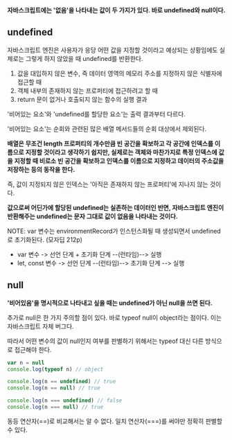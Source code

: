 **자바스크립트에는 '없음'을 나타내는 값이 두 가지가 있다. 바로 undefined와 null이다.**

## undefined

자바스크립트 엔진은 사용자가 응당 어떤 값을 지정할 것이라고 예상되는 상황임에도 실제로는 그렇게 하지 않았을 때 undefined를 반환한다.

1. 값을 대입하지 않은 변수, 즉 데이터 영역의 메모리 주소를 지정하지 않은 식별자에 접근할 때
2. 객체 내부의 존재하지 않는 프로퍼티에 접근하려고 할 때
3. return 문이 없거나 호출되지 않는 함수의 실행 결과

'비어있는 요소'와 'undefined를 할당한 요소'는 출력 결과부터 다르다.

'비어있는 요소'는 순회와 관련된 많은 배열 메서드들의 순회 대상에서 제외된다.

**배열은 무조건 length 프로퍼티의 개수만큼 빈 공간을 확보하고 각 공간에 인덱스를 이름으로 지정할 것이라고 생각하기 쉽지만, 실제로는 객체와 마찬가지로 특정 인덱스에 값을 지정할 때 비로소 빈 공간을 확보하고 인덱스를 이름으로 지정하고 데이터의 주소값을 저장하는 등의 동작을 한다.**

즉, 값이 지정되지 않은 인덱스는 '아직은 존재하지 않는 프로퍼티'에 지나지 않는 것이다.

**값으로써 어딘가에 할당된 undefined는 실존하는 데이터인 반면, 자바스크립트 엔진이 반환해주는 undefined는 문자 그대로 값이 없음을 나타내는 것이다.**

NOTE: var 변수는 environmentRecord가 인스턴스화될 때 생성되면서 undefined로 초기화된다. (모자딥 212p)
- var 변수 -> 선언 단계 + 초기화 단계 --(런타임)--> 실행
- let, const 변수 -> 선언 단계 --(런타임)--> 초기화 단계 --> 실행

## null

**'비어있음'을 명시적으로 나타내고 싶을 때는 undefined가 아닌 null을 쓰면 된다.**

추가로 null은 한 가지 주의할 점이 있다. 바로 typeof null이 object라는 점이다. 이는 자바스크립트 자체 버그다.

따라서 어떤 변수의 값이 null인지 여부를 판별하기 위해서는 typeof 대신 다른 방식으로 접근해야 한다.

```javascript
var n = null
console.log(typeof n) // object

console.log(n == undefined) // true
console.log(n == null) // true

console.log(n === undefined) // false
console.log(n === null) // true
```

동등 연산자(==)로 비교해서는 알 수 없다. 일치 연산자(===)를 써야만 정확히 판별할 수 있다.
